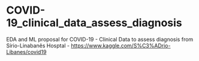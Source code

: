 # COVID-19_clinical_data_assess_diagnosis
EDA and ML proposal for COVID-19 - Clinical Data to assess diagnosis from Sírio-Linabanês Hosptal - https://www.kaggle.com/S%C3%ADrio-Libanes/covid19
